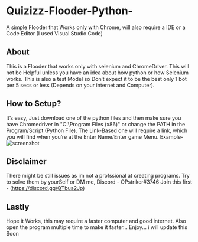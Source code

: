 # Quizizz-Flooder-Python-
A simple Flooder that Works only with Chrome, will also require a IDE or a Code Editor (I used Visual Studio Code)
## About
This is a Flooder that works only with selenium and ChromeDriver. This will not be Helpful unless you have an idea about how python or how Selenium works.
This is also a test Model so Don’t expect it to be the best only 1 bot per 5 secs or less (Depends on your internet and Computer).
## How to Setup?
It’s easy, Just download one of the python files and then make sure you have 
Chromedriver in "C:\Program Files (x86)" or change the PATH in the Program/Script (Python File).
The Link-Based one will require a link, which you will find when you’re at the Enter Name/Enter game Menu.
Example-
![screenshot](Link-Based_Link_(Example).png)
## Disclaimer
There might be still issues as im not a profssional at creating programs. Try to solve them by yourSelf or DM me, Discord - OPstriker#3746 
Join this first - (https://discord.gg/QTbua2Jp)
## Lastly 
Hope it Works, this may require a faster computer and good internet. Also open the program multiple time to make it faster... 
Enjoy... i will update this Soon
